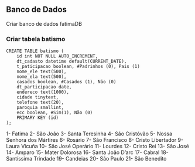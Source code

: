 ## Banco de Dados
Criar banco de dados fatimaDB

### Criar tabela batismo
```
CREATE TABLE batismo (
	id int NOT NULL AUTO_INCREMENT,
    dt_cadasto datetime default(CURRENT_DATE),
    t_paticipacao boolean, #Padrinhos (0), Pais (1)
    nome_ele text(500),
    nome_ela text(500),
    casados boolean, #Casados (1), Não (0)
    dt_participacao date,
    endereco text(1000),
    cidade tinytext,
    telefone text(20),
    paroquia smallint,
    ecc boolean, #Sim(1), Não (0)
	PRIMARY KEY (id)
);
```

1- Fatima 
2- São João
3- Santa Teresinha
4- São Cristóvão
5- Nossa Senhora dos Mártires
6- Rosário
7- São Francisco
8- Cristo Libertador
9- Laura Vicuña
10- São José Operário
11- Lourdes
12- Cristo Rei
13- São José
14- Amparo
15- Mater Dolorosa
16- Santa João D’arc 
17- Cabral
18- Santíssima Trindade 
19- Candeias
20- São Paulo
21- São Benedito